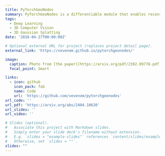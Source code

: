 ```yaml
---
title: PyTorchGeoNodes
summary: PyTorchGeoNodes is a differentiable module that enables reconstruction of 3D objects and their semantic parameters using interpretable shape programs.
tags:
  - Deep Learning
  - 3D Computer Vision
  - 3D Gaussian Splatting
date: '2016-04-27T00:00:00Z'

# Optional external URL for project (replaces project detail page).
external_link: 'https://vevenom.github.io/pytorchgeonodes/'

image:
  caption: Photo from [the paper](https://arxiv.org/pdf/2302.09778.pdf)
  focal_point: Smart

links:
  - icon: github
    icon_pack: fab
    name: Code
    url: 'https://github.com/vevenom/pytorchgeonodes'
url_code: ''
url_pdf: 'https://arxiv.org/abs/2404.10620'
url_slides: ''
url_video: ''

# Slides (optional).
#   Associate this project with Markdown slides.
#   Simply enter your slide deck's filename without extension.
#   E.g. `slides = "example-slides"` references `content/slides/example-slides.md`.
#   Otherwise, set `slides = ""`.
slides: ""
---
```





